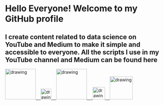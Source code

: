 # Hello Everyone! Welcome to my GitHub profile

## I create content related to data science on YouTube and Medium to make it simple and accessible to everyone. All the scripts I use in my YouTube channel and Medium can be found here

<a href="https://www.youtube.com/c/DataSciencewithSharan"><img src="https://res.cloudinary.com/dderf3c2e/image/upload/v1608791787/youtube_xyqzlq.png" alt="drawing" width="100"/>&nbsp;&nbsp;&nbsp;&nbsp;<a href="https://medium.com/@rsharankumar"><img src="https://res.cloudinary.com/dderf3c2e/image/upload/v1608791787/Medium-512_fkmmqc.png" alt="drawing" width="35"/>&nbsp;&nbsp;&nbsp;&nbsp;<a href="https://www.linkedin.com/in/rsharankumar/"><img src="https://res.cloudinary.com/dderf3c2e/image/upload/v1608791787/Linkedin-Logo_zz8n0r.png" alt="drawing" width="100"/> &nbsp;&nbsp;&nbsp;&nbsp;<a href="https://twitter.com/rsharankumar"><img src="https://res.cloudinary.com/dderf3c2e/image/upload/v1608791787/image_ibyytk.png" alt="drawing" width="40"/>&nbsp;&nbsp;&nbsp;&nbsp;<a href="https://www.kaggle.com/rsharankumar"><img src="https://res.cloudinary.com/dderf3c2e/image/upload/v1608791787/Kaggle_logo_qgcb8c.png" alt="drawing" width="75"/>
